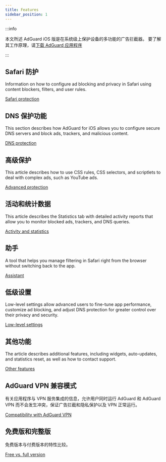 ```yaml
---
title: Features
sidebar_position: 1
---
```


:::info

本文所述 AdGuard iOS 版是在系统级上保护设备的多功能的广告拦截器。 要了解其工作原理，请[下载 AdGuard 应用程序](https://agrd.io/download-kb-adblock)

:::

## Safari 防护

Information on how to configure ad blocking and privacy in Safari using content blockers, filters, and user rules.

[Safari protection](/adguard-for-ios/features/safari-protection.md)

## DNS 保护功能

This section describes how AdGuard for iOS allows you to configure secure DNS servers and block ads, trackers, and malicious content.

[DNS protection](/adguard-for-ios/features/dns-protection/)

## 高级保护

This article describes how to use CSS rules, CSS selectors, and scriptlets to deal with complex ads, such as YouTube ads.

[Advanced protection](/adguard-for-ios/features/advanced-protection.md)

## 活动和统计数据

This article describes the Statistics tab with detailed activity reports that allow you to monitor blocked ads, trackers, and DNS queries.

[Activity and statistics](/adguard-for-ios/features/activity.md)

## 助手

A tool that helps you manage filtering in Safari right from the browser without switching back to the app.

[Assistant](/adguard-for-ios/features/assistant.md)

## 低级设置

Low-level settings allow advanced users to fine-tune app performance, customize ad blocking, and adjust DNS protection for greater control over their privacy and security.

[Low-level settings](/adguard-for-ios/features/low-level-settings.md)

## 其他功能

The article describes additional features, including widgets, auto-updates, and statistics reset, as well as how to contact support.

[Other features](/adguard-for-ios/features/other-features.md)

## AdGuard VPN 兼容模式

有关应用程序与 VPN 服务集成的信息，允许用户同时运行 AdGuard 和 AdGuard VPN 而不会发生冲突，保证广告拦截和隐私保护以及 VPN 正常运行。

[Compatibility with AdGuard VPN](/adguard-for-ios/features/compatibility-with-adguard-vpn.md)

## 免费版和完整版

免费版本与付费版本的特性比较。

[Free vs. full version](/adguard-for-ios/features/free-vs-full.md)
